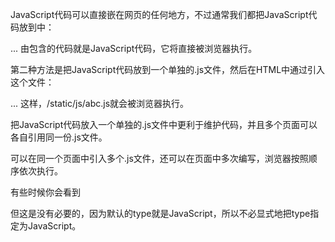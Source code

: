 JavaScript代码可以直接嵌在网页的任何地方，不过通常我们都把JavaScript代码放到<head>中：

<html>
<head>
  <script>
    alert('Hello, world');
  </script>
</head>
<body>
  ...
</body>
</html>
由<script>...</script>包含的代码就是JavaScript代码，它将直接被浏览器执行。

第二种方法是把JavaScript代码放到一个单独的.js文件，然后在HTML中通过<script src="..."></script>引入这个文件：

<html>
<head>
  <script src="/static/js/abc.js"></script>
</head>
<body>
  ...
</body>
</html>
这样，/static/js/abc.js就会被浏览器执行。

把JavaScript代码放入一个单独的.js文件中更利于维护代码，并且多个页面可以各自引用同一份.js文件。

可以在同一个页面中引入多个.js文件，还可以在页面中多次编写<script> js代码... </script>，浏览器按照顺序依次执行。

有些时候你会看到<script>标签还设置了一个type属性：

<script type="text/javascript">
  ...
</script>
但这是没有必要的，因为默认的type就是JavaScript，所以不必显式地把type指定为JavaScript。